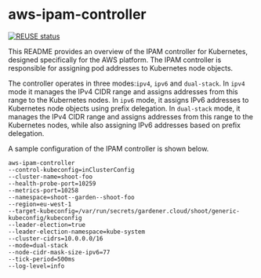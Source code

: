 # aws-ipam-controller

[![REUSE status](https://api.reuse.software/badge/github.com/gardener/aws-ipam-controller)](https://api.reuse.software/info/github.com/gardener/aws-ipam-controller)

This README provides an overview of the IPAM controller for Kubernetes, designed specifically for the AWS platform. The IPAM controller is responsible for assigning pod addresses to Kubernetes node objects.

The controller operates in three modes:`ipv4`, `ipv6` and `dual-stack`. In `ipv4` mode it manages the IPv4 CIDR range and assigns addresses from this range to the Kubernetes nodes. In `ipv6` mode, it assigns IPv6 addresses to Kubernetes node objects using prefix delegation. In `dual-stack` mode, it manages the IPv4 CIDR range and assigns addresses from this range to the Kubernetes nodes, while also assigning IPv6 addresses based on prefix delegation. 

A sample configuration of the IPAM controller is shown below.

```
aws-ipam-controller
--control-kubeconfig=inClusterConfig
--cluster-name=shoot-foo
--health-probe-port=10259
--metrics-port=10258
--namespace=shoot--garden--shoot-foo
--region=eu-west-1
--target-kubeconfig=/var/run/secrets/gardener.cloud/shoot/generic-kubeconfig/kubeconfig
--leader-election=true
--leader-election-namespace=kube-system
--cluster-cidrs=10.0.0.0/16
--mode=dual-stack
--node-cidr-mask-size-ipv6=77
--tick-period=500ms
--log-level=info
```
